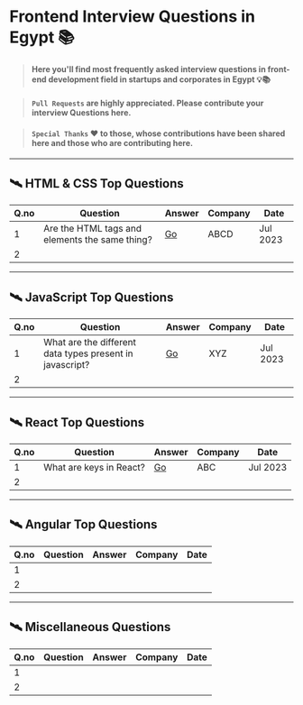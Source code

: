 # Frontend Interview Questions in Egypt 📚

> #### Here you'll find most frequently asked interview questions in front-end development field in startups and corporates in Egypt 💡📚 

> #### `Pull Requests` are highly appreciated. Please contribute your interview Questions here.

> #### `Special Thanks` ❤️ to those, whose contributions have been shared here and those who are contributing here.

---
## 🛰️ HTML & CSS Top Questions
| Q.no | Question                                                                                              | Answer                                                                                                                                                         | Company              | Date       |
|------|-------------------------------------------------------------------------------------------------------|----------------------------------------------------------------------------------------------------------------------------------------------------------------|----------------------|------------|
| 1    | Are the HTML tags and elements the same thing?                                                        |  [Go](https://www.interviewbit.com/html-interview-questions/#are-html-tags-and-elements-the-same)                                                              | ABCD                 | Jul 2023   |
| 2    |                                                                                                       |                                                                                                                                                                |                      |            |

---
## 🛰️ JavaScript Top Questions
| Q.no | Question                                                                                              | Answer                                                                                                                                                         | Company              | Date       |
|------|-------------------------------------------------------------------------------------------------------|----------------------------------------------------------------------------------------------------------------------------------------------------------------|----------------------|------------|
| 1    | What are the different data types present in javascript?                                              |  [Go](https://www.interviewbit.com/javascript-interview-questions/#different-data-types-present-in-javascript)                                                 | XYZ                  | Jul 2023   |
| 2    |                                                                                                       |                                                                                                                                                                |                      |            |

---
## 🛰️ React Top Questions
| Q.no | Question                                                                                              | Answer                                                                                                                                                         | Company              | Date       |
|------|-------------------------------------------------------------------------------------------------------|----------------------------------------------------------------------------------------------------------------------------------------------------------------|----------------------|------------|
| 1    | What are keys in React?                                                                               |  [Go](https://www.interviewbit.com/react-interview-questions/#what-are-keys)                                                                                   | ABC                  | Jul 2023   |
| 2    |                                                                                                       |                                                                                                                                                                |                      |            |

---
## 🛰️ Angular Top Questions
| Q.no | Question                                                                                              | Answer                                                                                                                                                         | Company              | Date       |
|------|-------------------------------------------------------------------------------------------------------|----------------------------------------------------------------------------------------------------------------------------------------------------------------|----------------------|------------|
| 1    |                                                                                                       |                                                                                                                                                                |                      |            |
| 2    |                                                                                                       |                                                                                                                                                                |                      |            |

---
## 🛰️ Miscellaneous Questions
| Q.no | Question                                                                                              | Answer                                                                                                                                                         | Company              | Date       |
|------|-------------------------------------------------------------------------------------------------------|----------------------------------------------------------------------------------------------------------------------------------------------------------------|----------------------|------------|
| 1    |                                                                                                       |                                                                                                                                                                |                      |            |
| 2    |                                                                                                       |                                                                                                                                                                |                      |            |
